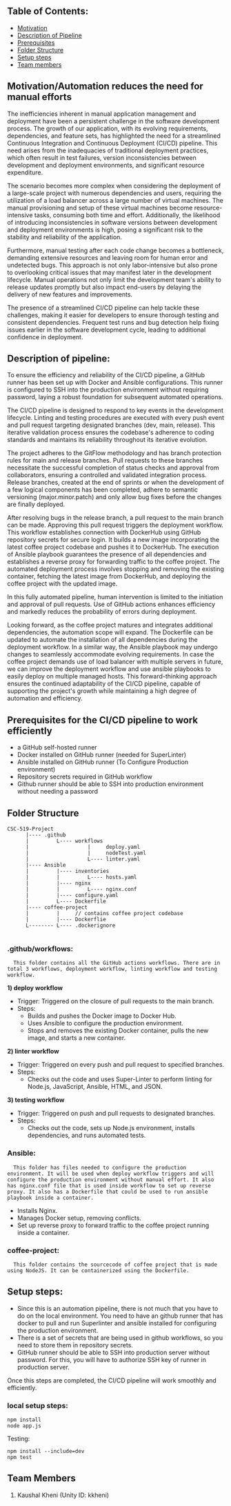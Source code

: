 ## Table of Contents:
* [Motivation](#motivation)
* [Description of Pipeline](#pipeline-description)
* [Prerequisites](#prerequisites)
* [Folder Structure](#folder-structure)
* [Setup steps](#setup)
* [Team members](team-members)

<a name="motivation"></a>
## Motivation/Automation reduces the need for manual efforts
The inefficiencies inherent in manual application management and deployment have been a persistent challenge in the software development process. The growth of our application, with its evolving requirements, dependencies, and feature sets, has highlighted the need for a streamlined Continuous Integration and Continuous Deployment (CI/CD) pipeline. This need arises from the inadequacies of traditional deployment practices, which often result in test failures, version inconsistencies between development and deployment environments, and significant resource expenditure.

The scenario becomes more complex when considering the deployment of a large-scale project with numerous dependencies and users, requiring the utilization of a load balancer across a large number of virtual machines. The manual provisioning and setup of these virtual machines become resource-intensive tasks, consuming both time and effort. Additionally, the likelihood of introducing inconsistencies in software versions between development and deployment environments is high, posing a significant risk to the stability and reliability of the application.

Furthermore, manual testing after each code change becomes a bottleneck, demanding extensive resources and leaving room for human error and undetected bugs. This approach is not only labor-intensive but also prone to overlooking critical issues that may manifest later in the development lifecycle. Manual operations not only limit the development team's ability to release updates promptly but also impact end-users by delaying the delivery of new features and improvements.

The presence of a streamlined CI/CD pipeline can help tackle these challenges, making it easier for developers to ensure thorough testing and consistent dependencies. Frequent test runs and bug detection help fixing issues earlier in the software development cycle, leading to additional confidence in deployment.

<a name="pipeline-description"></a>
## Description of pipeline:
To ensure the efficiency and reliability of the CI/CD pipeline, a GitHub runner has been set up with Docker and Ansible configurations. This runner is configured to SSH into the production environment without requiring password, laying a robust foundation for subsequent automated operations.

The CI/CD pipeline is designed to respond to key events in the development lifecycle. Linting and testing procedures are executed with every push event and pull request targeting designated branches (dev, main, release). This iterative validation process ensures the codebase's adherence to coding standards and maintains its reliability throughout its iterative evolution.

The project adheres to the GitFlow methodology and has branch protection rules for main and release branches. Pull requests to these branches necessitate the successful completion of status checks and approval from collaborators, ensuring a controlled and validated integration process. Release branches, created at the end of sprints or when the development of a few logical components has been completed, adhere to semantic versioning (major.minor.patch) and only allow bug fixes before the changes are finally deployed.

After resolving bugs in the release branch, a pull request to the main branch can be made. Approving this pull request triggers the deployment workflow. This workflow establishes connection with DockerHub using GitHub repository secrets for secure login. It builds a new image incorporating the latest coffee project codebase and pushes it to DockerHub. The execution of Ansible playbook guarantees the presence of all dependencies and establishes a reverse proxy for forwarding traffic to the coffee project. The automated deployment process involves stopping and removing the existing container, fetching the latest image from DockerHub, and deploying the coffee project with the updated image.

In this fully automated pipeline, human intervention is limited to the initiation and approval of pull requests. Use of GitHub actions enhances efficiency and markedly reduces the probability of errors during deployment.

Looking forward, as the coffee project matures and integrates additional dependencies, the automation scope will expand. The Dockerfile can be updated to automate the installation of all dependencies during the deployment workflow. In a similar way, the Ansible playbook may undergo changes to seamlessly accommodate evolving requirements. In case the coffee project demands use of load balancer with multiple servers in future, we can improve the deployment workflow and use ansible playbooks to easily deploy on multiple managed hosts. This forward-thinking approach ensures the continued adaptability of the CI/CD pipeline, capable of supporting the project's growth while maintaining a high degree of automation and efficiency.

<a name="prerequisites"></a>
## Prerequisites for the CI/CD pipeline to work efficiently
* a GitHub self-hosted runner
* Docker installed on GitHub runner (needed for SuperLinter)
* Ansible installed on GitHub runner (To Configure Production environment)
* Repository secrets required in GitHub workflow
* Github runner should be able to SSH into production environment without needing a password

<a name="folder-structure"></a>
## Folder Structure
```
CSC-519-Project
      |---- .github
      |         L---- workflows
      |                   |     deploy.yaml
      |                   |     nodeTest.yaml
      |                   L---- linter.yaml
      |---- Ansible
      |         |---- inventories
      |         |         L---- hosts.yaml    
      |         |---- nginx
      |         |         L---- nginx.conf
      |         |---- configure.yaml
      |         L---- Dockerfile
      |---- coffee-project
      |         |     // contains coffee project codebase
      |         |---- Dockerflie  
      L-------- L---- .dockerignore
      
```

### .github/workflows:
      This folder contains all the GitHub actions workflows. There are in total 3 workflows, deployment workflow, linting workflow and testing workflow.
<b>1) deploy workflow</b>
* Trigger: Triggered on the closure of pull requests to the main branch. 
* Steps: 
   * Builds and pushes the Docker image to Docker Hub. 
   * Uses Ansible to configure the production environment. 
   * Stops and removes the existing Docker container, pulls the new image, and starts a new container. 

<b>2) linter workflow</b>
* Trigger: Triggered on every push and pull request to specified branches. 
* Steps: 
   * Checks out the code and uses Super-Linter to perform linting for Node.js, JavaScript, Ansible, HTML, and JSON. 

<b>3) testing workflow</b>
* Trigger: Triggered on push and pull requests to designated branches.
* Steps: 
   * Checks out the code, sets up Node.js environment, installs dependencies, and runs automated tests. 

### Ansible:
      This folder has files needed to configure the production environment. It will be used when deploy workflow triggers and will configure the production environment without manual effort. It also has nginx.conf file that is used inside workflow to set up reverse proxy. It also has a Dockerfile that could be used to run ansible playbook inside a container.
* Installs Nginx.
* Manages Docker setup, removing conflicts.
* Set up reverse proxy to forward traffic to the coffee project running inside a container.

### coffee-project:
      This folder contains the sourcecode of coffee project that is made using NodeJS. It can be containerized using the Dockerfile.

<a name="setup"></a>
## Setup steps:
- Since this is an automation pipeline, there is not much that you have to do on the local environment. You need to have an github runner that has docker to pull and run Superlinter and ansible installed for configuring the production environment.
- There is a set of secrets that are being used in github workflows, so you need to store them in repository secrets.
- GitHub runner should be able to SSH into production server without password. For this, you will have to authorize SSH key of runner in production server.

Once this steps are completed, the CI/CD pipeline will work smoothly and efficiently.

### local setup steps:

```
npm install
node app.js
```

Testing:
```
npm install --include=dev
npm test
```

<a name="team-members"></a>
## Team Members

1) Kaushal Kheni (Unity ID: kkheni)
